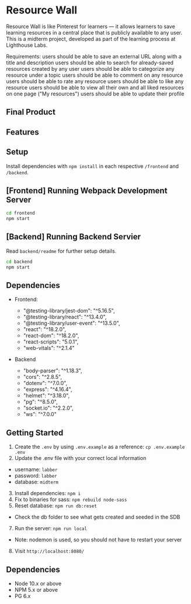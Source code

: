 # Resource Wall
Resource Wall is like Pinterest for learners — it allows learners to save learning resources in a central place that is publicly available to any user. This is a midterm project, developed as part of the learning process at Lighthouse Labs.

Requirements:
users should be able to save an external URL along with a title and description
users should be able to search for already-saved resources created by any user
users should be able to categorize any resource under a topic
users should be able to comment on any resource
users should be able to rate any resource
users should be able to like any resource
users should be able to view all their own and all liked resources on one page ("My resources")
users should be able to update their profile

## Final Product
<!-- Home page with favorite photos notification 
!["Home page with favorite photos notification"](docs/home_page.png)


Photos filtered by Nature category
!["Photos filtered by Nature category"](docs/active_topic.png)

Modal with clicked photo details 
!["Modal with clicked photo details"](docs/modal.png)

Modal with similar photos view
!["Modal with clicked photo details"](docs/modal_similar_photos.png)

Favorite photos page
!["Favorite photos page"](docs/favorite_photos.png) -->

## Features
<!-- * Users can view photos from the homepage loaded from the API.
* Users can navigate to different photo categories.
* Users can click on the PhotoLabs logo to view all photos.
* Users can click on a photo to view a larger version of the photo and relevant/similar photos.
* Users can like a photo from anywhere within the application where the photo is displayed.
* Users can view a heart icon with a notification in the navigation if there are liked photos.
* Users can click the heart icon in the navigation to see all the liked photos. -->

## Setup

Install dependencies with `npm install` in each respective `/frontend` and `/backend`.

## [Frontend] Running Webpack Development Server

```sh
cd frontend
npm start
```

## [Backend] Running Backend Servier

Read `backend/readme` for further setup details.

```sh
cd backend
npm start
```
## Dependencies
* Frontend: 
  * "@testing-library/jest-dom": "^5.16.5",
  * "@testing-library/react": "^13.4.0",
  * "@testing-library/user-event": "^13.5.0",
  * "react": "^18.2.0",
  * "react-dom": "^18.2.0",
  * "react-scripts": "5.0.1",
  * "web-vitals": "^2.1.4"

* Backend
  * "body-parser": "^1.18.3",
  * "cors": "^2.8.5",
  * "dotenv": "^7.0.0",
  * "express": "^4.16.4",
  * "helmet": "^3.18.0",
  * "pg": "^8.5.0",
  * "socket.io": "^2.2.0",
  * "ws": "^7.0.0"


## Getting Started

1. Create the `.env` by using `.env.example` as a reference: `cp .env.example .env`
2. Update the .env file with your correct local information 
  - username: `labber` 
  - password: `labber` 
  - database: `midterm`
3. Install dependencies: `npm i`
4. Fix to binaries for sass: `npm rebuild node-sass`
5. Reset database: `npm run db:reset`
  - Check the db folder to see what gets created and seeded in the SDB
7. Run the server: `npm run local`
  - Note: nodemon is used, so you should not have to restart your server
8. Visit `http://localhost:8080/`



## Dependencies

- Node 10.x or above
- NPM 5.x or above
- PG 6.x
